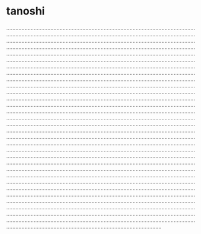 # tanoshi
..........................................................................................................................................................................................................................................................................................................................................................................................................................................................................................................................................................................................................................................................................................................................................................................................................................................................................................................................................................................................................................................................................................................................................................................................................................................................................................................................................................................................................................................................................................................................................................................................................................................................................................................................................................................................................................................................................................................................................................................................................................................................................................................................................................................................................................................................................................................................................................................................................................................................................................................................................................................................................................................................................................................................................................................................................................................................................................................................................................................................................................................................................................................................................................................................................................................................................................................................................................................................................................................................................................................................................................................................................................................................................................................................................................................................................................................................................................................................................................................................................................................................................................................